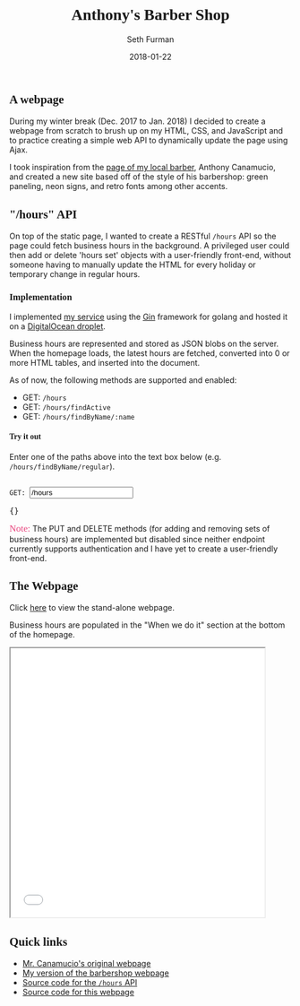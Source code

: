 ﻿---
layout: post
title:  "Anthony's Barber Shop"
date:   2018-01-22
author: Seth Furman
categories: web progamming
---

<style>
    @import url("https://fonts.googleapis.com/css?family=Lobster+Two");
    h1, h2, h3, h4 { font-family: 'Lobster Two'; }
</style>

## A webpage
During my winter break (Dec. 2017 to Jan. 2018) I decided to create a webpage
from scratch to brush up on my HTML, CSS, and JavaScript and to practice
creating a simple web API to dynamically update the page using Ajax.

I took inspiration from the [page of my local
barber](http://www.langhornebarber.com/), Anthony Canamucio, and created a new
site based off of the style of his barbershop: green paneling, neon signs,
and retro fonts among other accents.

## "/hours" API
On top of the static page, I wanted to create a RESTful `/hours` API
so the page could fetch business hours in the background. A privileged user
could then add or delete 'hours set' objects with a user-friendly front-end,
without someone having to manually update the HTML for every holiday or
temporary change in regular hours.

### Implementation
I implemented [my service](https://github.com/sfurman3/anthonys-barbershop-api/tree/release_v1)
using the [Gin](https://gin-gonic.github.io/gin/) framework for golang and
hosted it on a [DigitalOcean droplet](https://www.digitalocean.com/products/droplets/).

Business hours are represented and stored as JSON blobs on the server. When the
homepage loads, the latest hours are fetched, converted into 0 or more HTML
tables, and inserted into the document.

As of now, the following methods are supported and enabled:
- GET: `/hours`
- GET: `/hours/findActive`
- GET: `/hours/findByName/:name`

#### Try it out
Enter one of the paths above into the text box below (e.g.
<code>/hours/findByName/regular</code>).

<code>
GET: <input id="api-get-input" type="text" value="/hours">
</code>
<pre id="api-response">
{}
</pre>
<script src="https://ajax.googleapis.com/ajax/libs/jquery/3.3.1/jquery.min.js"></script>
<script>
const apiBaseUrl = "http://192.241.140.179:8080";

function getRequest(path) {
    var httpRequest = new XMLHttpRequest();
    httpRequest.onreadystatechange = function() {
        if (httpRequest.readyState === XMLHttpRequest.DONE) {
            if (httpRequest.status === 200) {
                var resp = JSON.parse(httpRequest.responseText);
                $("#api-response").text(JSON.stringify(resp, undefined, 2));
            } else {
                try {
                    var resp = JSON.parse(httpRequest.responseText);
                    $("#api-response").text(JSON.stringify(resp, undefined, 2));
                } catch (err) {
                    $("#api-response").text(httpRequest.responseText);
                }
            }
        }
    };
    httpRequest.open('GET', apiBaseUrl + path, true);
    httpRequest.send();
}

$("#api-get-input").keyup(function(event) {
    if (event.keyCode === 13) {
        var path = document.getElementById("api-get-input").value;
        getRequest(path);
    }
});
</script>

<span style="color: #e8437c; font-size: 1.2em; font-family: 'Lobster Two'">Note:</span> The PUT and DELETE methods (for adding
and removing sets of business hours) are implemented but disabled since neither
endpoint currently supports authentication and I have yet to create a
user-friendly front-end.

## The Webpage
Click [here](/assets/documents/anthonys-barbershop/home.html) to view the
stand-alone webpage.

Business hours are populated in the "When we do it" section at the bottom of
the homepage.

<iframe style="width: 90%; height: 50vw" src="/assets/documents/anthonys-barbershop/home.html"></iframe>

## Quick links
- [Mr. Canamucio's original webpage](http://www.langhornebarber.com/)
- [My version of the barbershop webpage](https://github.com/sfurman3/anthonys-barbershop-webpage)
- [Source code for the `/hours` API](https://github.com/sfurman3/anthonys-barbershop-api/tree/release_v1)
- [Source code for this webpage](https://github.com/sethfurman/sethfurman.github.io/blob/master/_posts/2018-01-22-anthonys-barbershop.md)
